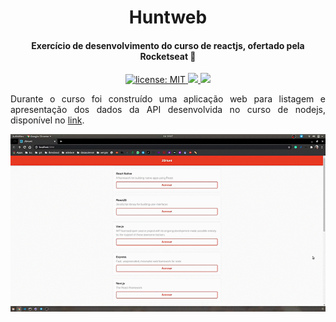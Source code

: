 <h1 align="center">
  Huntweb
</h1>

<h4 align="center">
 Exercício de desenvolvimento do curso de reactjs, ofertado pela Rocketseat 🚀
</h4>

<p align="center">
  <a href="https://github.com/marismarcosta/huntweb/blob/master/LICENSE" target="_blank">
    <img alt="license: MIT" src="https://img.shields.io/badge/license-MIT-yellow.svg" />
  </a>
  <a href="https://github.com/marismarcosta">
    <img src="https://img.shields.io/badge/github-marismarcosta-7159C1?logo=GitHub"/>
  </a>
  <a href="https://www.linkedin.com/in/marismarcosta/">
    <img src="https://img.shields.io/badge/linkedin-marismarcosta-blue?logo=linkedin"/>
  </a>
</p>

<p align="justify">
  Durante o curso foi construído uma aplicação web para listagem e apresentação dos dados da API desenvolvida no curso de nodejs, disponível no <a href="https://github.com/marismarcosta/crud-application">link</a>.
</p>

<p align="center">
  <img src=".github/huntweb.gif" alt="demo-gif" />
</p>